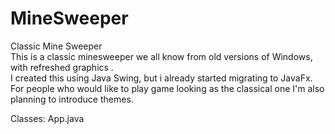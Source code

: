 # MineSweeper
Classic Mine Sweeper<br>
This is a classic minesweeper we all know from old versions of Windows, with refreshed graphics
.<br> 
I created this using Java Swing, but i already started migrating to JavaFx.<br> 
For people who would like to play game looking as the classical one I'm also planning to introduce themes.


Classes: 
App.java